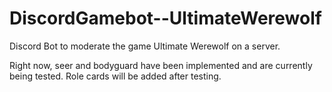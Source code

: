 # DiscordGamebot--UltimateWerewolf
Discord Bot to moderate the game Ultimate Werewolf on a server.

Right now, seer and bodyguard have been implemented and are currently being tested. 
Role cards will be added after testing.
